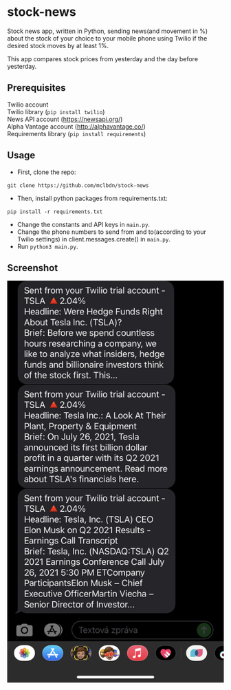 # stock-news

Stock news app, written in Python, sending news(and movement in %) about the stock of your choice to your mobile phone using Twilio if the desired stock moves by at least 1%.

This app compares stock prices from yesterday and the day before yesterday.

## Prerequisites
Twilio account  
Twilio library (`pip install twilio`)  
News API account (https://newsapi.org/)  
Alpha Vantage account (http://alphavantage.co/)  
Requirements library (`pip install requirements`)  

## Usage

* First, clone the repo:
```
git clone https://github.com/mclbdn/stock-news
```
* Then, install python packages from requirements.txt:
```
pip install -r requirements.txt
```
* Change the constants and API keys in `main.py`.
* Change the phone numbers to send from and to(according to your Twilio settings) in client.messages.create() in `main.py`.
* Run `python3 main.py`.

## Screenshot
![Photo of the text message sent from Twilio.](https://raw.githubusercontent.com/mclbdn/stock-news/main/screenshot.jpeg)
